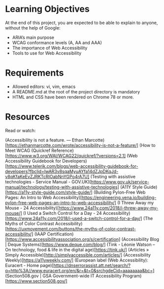 # Learning Objectives
At the end of this project, you are expected to be able to explain to anyone, without the help of Google:

- ARIA’s main purpose
- WCAG conformance levels (A, AA and AAA)
- The importance of Web Accessibility
- Tools to use for Web Accessibility

# Requirements

- Allowed editors: vi, vim, emacs
- A README.md at the root of the project directory is mandatory
- HTML and CSS have been rendered on Chrome 78 or more.

# Resources
Read or watch:

(Accessibility is not a feature. — Ethan Marcotte)[https://ethanmarcotte.com/wrote/accessibility-is-not-a-feature/]
(How to Meet WCAG (Quickref Reference)[https://www.w3.org/WAI/WCAG22/quickref/?versions=2.1]
(Web Accessibility Guidebook for Developers)[https://www.telerik.com/blogs/web-accessibility-guidebook-for-developers?fbclid=IwAR3v8sqaMyuAYfa14dZJpDKqJd-v8qKfaKeEvZJRKTcRIOabNnYGPo4rA7U]
(Testing with assistive technologies - Service Manual - GOV.UK)[https://www.gov.uk/service-manual/technology/testing-with-assistive-technologies]
(A11Y Style Guide)[https://a11y-style-guide.com/style-guide/]
(Building Pylon-Free Web Pages: An Intro to Web Accessibility)[https://engineering.vena.io/building-pylon-free-web-pages-an-intro-to-web-accessibility/]
(I Threw Away my Mouse - 24 Accessibility)[https://www.24a11y.com/2018/i-threw-away-my-mouse/]
(I Used a Switch Control for a Day - 24 Accessibility)[https://www.24a11y.com/2018/i-used-a-switch-control-for-a-day/]
(The Myths of Color Contrast Accessibility)[https://uxmovement.com/buttons/the-myths-of-color-contrast-accessibility/]
(IAAP Certification)[https://www.accessibilityassociation.org/s/certification]
(Accessibility Blog | Deque Systems)[https://www.deque.com/blog/]
(Tink - Léonie Watson – On technology, food & life in the digital age)[https://tink.uk/]
(Articles » Simply Accessible)[http://simplyaccessible.com/articles/]
(Accessibility Weekly)[https://a11yweekly.com/]
(European label (Web Accessibility): Euracert - Home page)[https://dnserrorassist.att.net/search/?q=http%3A//www.euracert.org/en/&r=&t=0&srchgdeCid=aaaaaaaa&bc=]
(Section508.gov | GSA Government-wide IT Accessibility Program)[https://www.section508.gov/]
